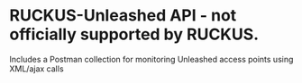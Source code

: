 # RUCKUS-Unleashed API - not officially supported by RUCKUS.
Includes a Postman collection for monitoring Unleashed access points using XML/ajax calls
